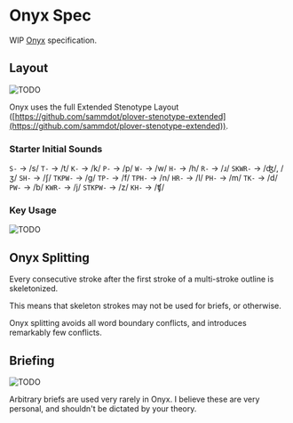 # Onyx Spec

WIP [Onyx](../onyx.md) specification.

## Layout
![TODO](https://img.shields.io/badge/TODO-orange?style=flat)

Onyx uses the full Extended Stenotype Layout ([https://github.com/sammdot/plover-stenotype-extended](https://github.com/sammdot/plover-stenotype-extended)).

### Starter Initial Sounds

`S-` -> /s/
`T-` -> /t/
`K-` -> /k/
`P-` -> /p/
`W-` -> /w/
`H-` -> /h/
`R-` -> /ɹ/
`SKWR-` -> /ʤ/, /ʒ/
`SH-` -> /ʃ/
`TKPW-` -> /ɡ/
`TP-` -> /f/
`TPH-` -> /n/
`HR-` -> /l/
`PH-` -> /m/
`TK-` -> /d/
`PW-` -> /b/
`KWR-` -> /j/
`STKPW-` -> /z/
`KH-` -> /ʧ/

### Key Usage
![TODO](https://img.shields.io/badge/TODO-orange?style=flat)

## Onyx Splitting

Every consecutive stroke after the first stroke of a multi-stroke outline is skeletonized.

This means that skeleton strokes may not be used for briefs, or otherwise.

Onyx splitting avoids all word boundary conflicts, and introduces remarkably few conflicts.

## Briefing
![TODO](https://img.shields.io/badge/TODO-orange?style=flat)

Arbitrary briefs are used very rarely in Onyx. I believe these are very personal, and shouldn't be dictated by your theory.
